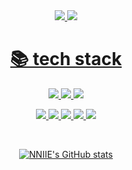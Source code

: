 <div align="center">
<a href="https://velog.io/@kakdark"><img src="https://img.shields.io/badge/Velog-20C997?style=plastic&logo=Velog&logoColor=white"> <a href="mailto:greg0917@naver.com"><img src="https://img.shields.io/badge/Mail-03C75A?style=plastic&logo=Naver&logoColor=white">
<br>


<div><h1 align="center">📚 tech stack</h1></div>

<p align="center"><img src="https://img.shields.io/badge/Java-FC4C02?style=plastic&logo=java&logoColor=white"/> <img src="https://img.shields.io/badge/javascript-F7DF1E?style=plastic&logo=javascript&logoColor=black"> <img src="https://img.shields.io/badge/python-3776AB?style=plastic&logo=python&logoColor=white"></p>
  
<p align="center"><img src="https://img.shields.io/badge/spring-6DB33F?style=plastic&logo=spring&logoColor=white"> <img src="https://img.shields.io/badge/flask-000000?style=plastic&logo=flask&logoColor=white"> <img src="https://img.shields.io/badge/mysql-4479A1?style=plastic&logo=mysql&logoColor=white"> <img src="https://img.shields.io/badge/aws-232F3E?style=plastic&logo=amazonaws&logoColor=white"> <img src="https://img.shields.io/badge/github-181717?style=plastic&logo=github&logoColor=white"></p>

<br>


![NNIIE's GitHub stats](https://github-readme-stats.vercel.app/api?username=NNIIE&show_icons=true&theme=tokyonight)
</div>
